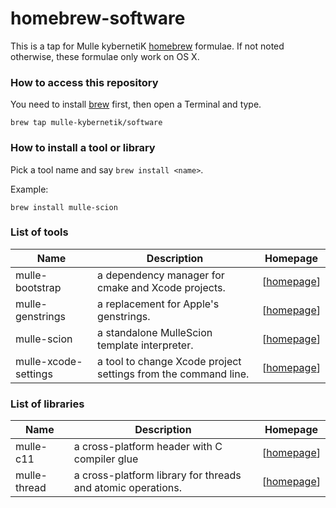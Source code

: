 # homebrew-software

This is a tap for Mulle kybernetiK [homebrew](//brew.sh) formulae. If not noted otherwise, these formulae only work on OS X.

### How to access this repository

You need to install [brew](//brew.sh) first, then open a Terminal and type.

~~~
brew tap mulle-kybernetik/software
~~~

### How to install a tool or library

Pick a tool name and say `brew install <name>`.

Example:

~~~
brew install mulle-scion
~~~


### List of tools

Name             | Description    | Homepage
-----------------|----------------|-------------
mulle-bootstrap  | a dependency manager for cmake and Xcode projects. | [[homepage](https://www.mulle-kybernetik.com/software/git/mulle-bootstrap)]
mulle-genstrings | a replacement for Apple's genstrings. | [[homepage](https://www.mulle-kybernetik.com/software/git/mulle-genstrings)]
mulle-scion      | a standalone MulleScion template interpreter. | [[homepage](https://www.mulle-kybernetik.com/software/git/MulleScion)]
mulle-xcode-settings |  a tool to change Xcode project settings from the command line. |[[homepage](http://www.mulle-kybernetik.com/software/git/mulle-xcode-settings)]


### List of libraries

Name             | Description    | Homepage
-----------------|----------------|-------------
mulle-c11        | a cross-platform header with C compiler glue | [[homepage](https://www.mulle-kybernetik.com/software/git/mulle-c11)]
mulle-thread     | a cross-platform library for threads and atomic operations. | [[homepage](https://www.mulle-kybernetik.com/software/git/mulle-thread)]
